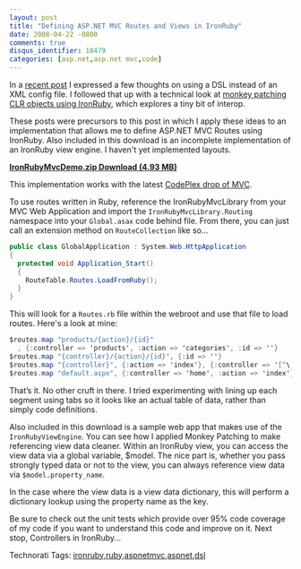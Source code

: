 ```yaml
---
layout: post
title: "Defining ASP.NET MVC Routes and Views in IronRuby"
date: 2008-04-22 -0800
comments: true
disqus_identifier: 18479
categories: [asp.net,asp.net mvc,code]
---
```

In a [recent
post](http://haacked.com/archive/2008/04/18/dynamic-language-dsl-vs-xml-configuration.aspx "Dynamic Language DSL vs XML Config")
I expressed a few thoughts on using a DSL instead of an XML config file.
I followed that up with a technical look at [monkey patching CLR objects
using
IronRuby](http://haacked.com/archive/2008/04/18/monkey-patching-clr-objects.aspx "Monkey Patching"),
which explores a tiny bit of interop.

These posts were precursors to this post in which I apply these ideas to
an implementation that allows me to define ASP.NET MVC Routes using
IronRuby. Also included in this download is an incomplete implementation
of an IronRuby view engine. I haven't yet implemented layouts.

[**IronRubyMvcDemo.zip Download (4.93
MB)**](http://haacked.com/code/IronRubyMvcDemo.zip "IronRubyMvcDemo.zip")

This implementation works with the latest [CodePlex drop of
MVC](http://www.codeplex.com/aspnet/Release/ProjectReleases.aspx?ReleaseId=12640 "CodePlex release").

To use routes written in Ruby, reference the IronRubyMvcLibrary from
your MVC Web Application and import the `IronRubyMvcLibrary.Routing`
namespace into your `Global.asax` code behind file. From there, you can
just call an extension method on `RouteCollection` like so...

```csharp
public class GlobalApplication : System.Web.HttpApplication
{
  protected void Application_Start()
  {
    RouteTable.Routes.LoadFromRuby();
  }
}
```

This will look for a `Routes.rb` file within the webroot and use that
file to load routes. Here's a look at mine:

```csharp
$routes.map "products/{action}/{id}"
  , {:controller => 'products', :action => 'categories', :id => ''}
$routes.map "{controller}/{action}/{id}", {:id => ''}
$routes.map "{controller}", {:action => 'index'}, {:controller => '[^\.]*'}
$routes.map "default.aspx", {:controller => 'home', :action => 'index'}
```

That’s it. No other cruft in there. I tried experimenting with lining up
each segment using tabs so it looks like an actual table of data, rather
than simply code definitions.

Also included in this download is a sample web app that makes use of the
`IronRubyViewEngine`. You can see how I applied Monkey Patching to make
referencing view data cleaner. Within an IronRuby view, you can access
the view data via a global variable, \$model. The nice part is, whether
you pass strongly typed data or not to the view, you can always
reference view data via `$model.property_name`.

In the case where the view data is a view data dictionary, this will
perform a dictionary lookup using the property name as the key.

Be sure to check out the unit tests which provide over 95% code coverage
of my code if you want to understand this code and improve on it. Next
stop, Controllers in IronRuby...

Technorati Tags:
[ironruby](http://technorati.com/tags/ironruby),[ruby](http://technorati.com/tags/ruby),[aspnetmvc](http://technorati.com/tags/aspnetmvc),[aspnet](http://technorati.com/tags/aspnet),[dsl](http://technorati.com/tags/dsl)

